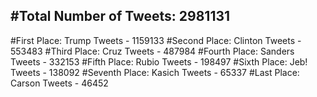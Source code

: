 #Total Number of Tweets: 2981131 
---
#First Place: Trump Tweets - 1159133
#Second Place: Clinton Tweets - 553483
#Third Place: Cruz Tweets - 487984
#Fourth Place: Sanders Tweets - 332153
#Fifth Place: Rubio Tweets - 198497
#Sixth Place: Jeb! Tweets - 138092
#Seventh Place: Kasich Tweets - 65337
#Last Place: Carson Tweets - 46452
